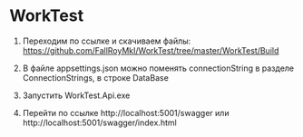 # WorkTest
1. Переходим по ссылке и скачиваем файлы: 
https://github.com/FallRoyMkI/WorkTest/tree/master/WorkTest/Build

2. В файле appsettings.json можно поменять connectionString в разделе ConnectionStrings, в строке DataBase

3. Запустить WorkTest.Api.exe

4. Перейти по ссылке http://localhost:5001/swagger или http://localhost:5001/swagger/index.html
